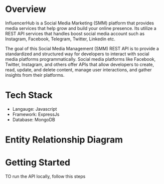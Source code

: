# Overview
InfluencerHub is a Social Media Marketing (SMM) platform that provides media services that help grow and build your online presence. Its utilize a REST API services that handles boost social media account such as Instagram, Facebook, Telegram, Twitter, Linkedin etc.

The goal of this Social Media Management (SMM) REST API is to provide a standardized and structured way for developers to interact with social media platforms programmatically. Social media platforms like Facebook, Twitter, Instagram, and others offer APIs that allow developers to create, read, update, and delete content, manage user interactions, and gather insights from their platforms.


# Tech Stack
- Langauge: Javascript
- Framework: ExpressJs
- Database: MongoDB


# Entity Relationship Diagram


# Getting Started
TO run the API locally, follow this steps